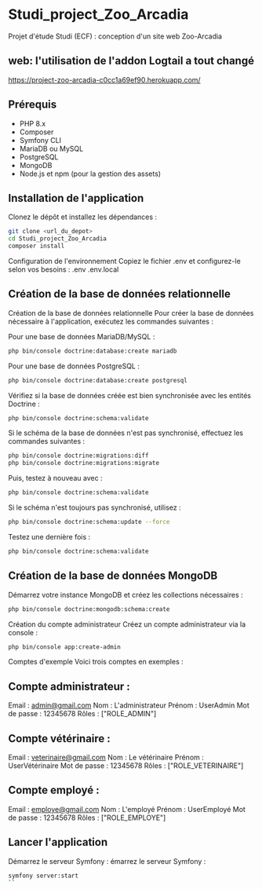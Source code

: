 # Studi_project_Zoo_Arcadia
Projet d'étude Studi (ECF) : conception d'un site web Zoo-Arcadia

## web: l'utilisation de l'addon Logtail a tout changé

https://project-zoo-arcadia-c0cc1a69ef90.herokuapp.com/

## Prérequis

- PHP 8.x
- Composer
- Symfony CLI
- MariaDB ou MySQL
- PostgreSQL
- MongoDB
- Node.js et npm (pour la gestion des assets)

## Installation de l'application

Clonez le dépôt et installez les dépendances :

```bash
git clone <url_du_depot>
cd Studi_project_Zoo_Arcadia
composer install
```

Configuration de l'environnement
Copiez le fichier .env et configurez-le selon vos besoins : .env .env.local

## Création de la base de données relationnelle


Création de la base de données relationnelle
Pour créer la base de données nécessaire à l'application, exécutez les commandes suivantes :

Pour une base de données MariaDB/MySQL :

```bash
php bin/console doctrine:database:create mariadb
```

Pour une base de données PostgreSQL :

```bash
php bin/console doctrine:database:create postgresql  
```

Vérifiez si la base de données créée est bien synchronisée avec les entités Doctrine :

```bash
php bin/console doctrine:schema:validate
```

Si le schéma de la base de données n'est pas synchronisé, effectuez les commandes suivantes :

```bash
php bin/console doctrine:migrations:diff
php bin/console doctrine:migrations:migrate
```

Puis, testez à nouveau avec :

```bash
php bin/console doctrine:schema:validate
```
Si le schéma n'est toujours pas synchronisé, utilisez :

```bash
php bin/console doctrine:schema:update --force
```
Testez une dernière fois :

```bash
php bin/console doctrine:schema:validate
```

## Création de la base de données MongoDB

Démarrez votre instance MongoDB et créez les collections nécessaires :

```bash
php bin/console doctrine:mongodb:schema:create
```

Création du compte administrateur
Créez un compte administrateur via la console :

```bash
php bin/console app:create-admin
```

Comptes d'exemple
Voici trois comptes en exemples :

## Compte administrateur :

Email : admin@gmail.com
Nom : L'administrateur
Prénom : UserAdmin
Mot de passe : 12345678
Rôles : ["ROLE_ADMIN"]

## Compte vétérinaire :

Email : veterinaire@gmail.com
Nom : Le vétérinaire
Prénom : UserVétérinaire
Mot de passe : 12345678
Rôles : ["ROLE_VETERINAIRE"]

## Compte employé :

Email : employe@gmail.com
Nom : L'employé
Prénom : UserEmployé
Mot de passe : 12345678
Rôles : ["ROLE_EMPLOYE"]




## Lancer l'application
Démarrez le serveur Symfony :
émarrez le serveur Symfony :

```bash
symfony server:start   
``